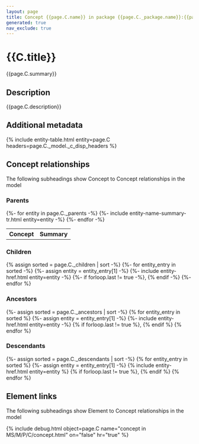 ```yaml
---
layout: page
title: Concept {{page.C.name}} in package {{page.C._package.name}}:{{page.C._model.name}}:{{page.C._model._ms.name}}
generated: true
nav_exclude: true
---
```


# {{C.title}}

{{page.C.summary}}

## Description

{{page.C.description}}

## Additional metadata

{% include entity-table.html entity=page.C headers=page.C._model._c_disp_headers %}

## Concept relationships

The following subheadings show Concept to Concept relationships in the model

### Parents

<table>
    <tr>
        <th>Concept</th>
        <th>Summary</th>
    </tr>
    {%- for entity in page.C._parents -%}
    {%- include entity-name-summary-tr.html entity=entity -%}
    {%- endfor -%}
</table>

### Children

{% assign sorted = page.C._children | sort -%}
{%- for entity_entry in sorted -%}
{%- assign entity = entity_entry[1] -%}
{%- include entity-href.html entity=entity -%}
{%- if forloop.last != true -%},
{% endif -%}
{%- endfor %}

### Ancestors

{%- assign sorted = page.C._ancestors | sort -%}
{% for entity_entry in sorted %}
{%- assign entity = entity_entry[1] -%}
{%- include entity-href.html entity=entity -%}
{% if forloop.last != true %}, {% endif %}
{% endfor %}

### Descendants

{%- assign sorted = page.C._descendants | sort -%}
{% for entity_entry in sorted %}
{%- assign entity = entity_entry[1] -%}
{% include entity-href.html entity=entity %}
{% if forloop.last != true %}, {% endif %}
{% endfor %}

## Element links

The following subheadings show Element to Concept relationships in the model


{% include debug.html object=page.C name="concept in MS/M/P/C/concept.html" on="false" hr="true" %}
